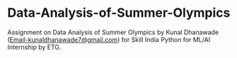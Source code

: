 # Data-Analysis-of-Summer-Olympics
Assignment on Data Analysis of Summer Olympics by Kunal Dhanawade (Email-kunaldhanawade7@gmail.com) for Skill India Python for ML/AI Internship by ETG.
